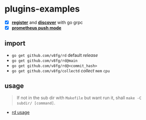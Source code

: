 # plugins-examples

- [x] **[register](rd/register)** and **[discover](rd/discover)** with go grpc
- [x] **[prometheus push mode](prometheus/push)**

## import

- `go get github.com/v8fg/rd` default *release*
- `go get github.com/v8fg/rd@main`
- `go get github.com/v8fg/rd@<commit_hash>`
- `go get github.com/v8fg/collectd` *collect* `mem` `cpu`

## usage

>If not in the sub dir with `Makefile` but want run it, shall `make -C subdir/ [command]`.

- [rd usage](rd/README.md)
